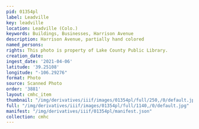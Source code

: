 ```yaml
---
pid: 01354pl
label: Leadville
key: leadville
location: Leadville (Colo.)
keywords: Buildings, Businesses, Harrison Avenue
description: Harrison Avenue, partially hand colored
named_persons: 
rights: This photo is property of Lake County Public Library.
creation_date: 
ingest_date: '2021-04-06'
latitude: '39.25108'
longitude: "-106.29276"
format: Photo
source: Scanned Photo
order: '3881'
layout: cmhc_item
thumbnail: "/img/derivatives/iiif/images/01354pl/full/250,/0/default.jpg"
full: "/img/derivatives/iiif/images/01354pl/full/1140,/0/default.jpg"
manifest: "/img/derivatives/iiif/01354pl/manifest.json"
collection: cmhc
---
```


